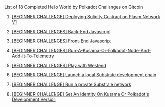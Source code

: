  List of 18 Completed Hello World by Polkadot Challenges on Gitcoin

1. [[BEGINNER CHALLENGE] Deploying Solidity Contract on Plasm Network V1](https://github.com/aviekakkar/solidity-on-plasmnetwork-polkadot)

2. [[BEGINNER CHALLENGES] Back-End Javascript](https://github.com/aviekakkar/backend-js)

3. [[BEGINNER CHALLENGES] Front-End Javascript](https://github.com/aviekakkar/Front-end-Javascript)

4. [[BEGINNER CHALLENGES] Run-A-Kusama-Or-Polkadot-Node-And-Add-It-To-Telemetry](https://github.com/aviekakkar/Run-A-Kusama-Or-Polkadot-Node-And-Add-It-To-Telemetry)

5. [[BEGINNER CHALLENGES] Play with Westend](https://github.com/aviekakkar/Play-with-Westend)

6. [[BEGINNER CHALLENGE] Launch a local Substrate development chain](https://github.com/aviekakkar/local-substrate-dev-chain)

7. [[BEGINNER CHALLENGE] Run a private Substrate network](https://github.com/aviekakkar/private-substrate-network)

8. [[BEGINNER CHALLENGE] Set An Identity On Kusama Or Polkadot's Development Version](https://github.com/aviekakkar/identity-on-dev-kusama)

